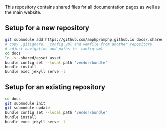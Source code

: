 This repository contains shared files for all documentation pages as well as the main website.

## Setup for a new repository

```bash
git submodule add https://github.com/amphp/amphp.github.io docs/.shared
# copy .gitignore, _config.yml and Gemfile from another repository
# adjust navigation and paths in _config.yml
cd docs
ln -s .shared/asset asset
bundle config set --local path 'vendor/bundle'
bundle install
bundle exec jekyll serve -l
```

## Setup for an existing repository

```bash
cd docs
git submodule init
git submodule update
bundle config set --local path 'vendor/bundle'
bundle install
bundle exec jekyll serve -l
```
